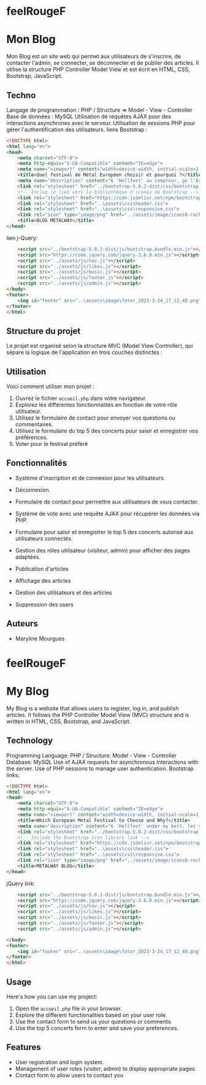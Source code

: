 # feelRougeF
# Mon Blog

Mon Blog est un site web qui permet aux utilisateurs de s'inscrire, de contacter l'admin, se connecter, se déconnecter et de publier des articles. 
Il utilise la structure PHP Controller Model View et est écrit en HTML, CSS, Bootstrap, JavaScript.

## Techno
Langage de programmation : PHP / Structure => Model - View  - Controller
Base de données : MySQL
Utilisation de requêtes AJAX pour des interactions asynchrones avec le serveur.
Utilisation de sessions PHP pour gérer l'authentification des utilisateurs.
liens Bootstrap :
```html
<!DOCTYPE html>
<html lang="en">
<head>
    <meta charset="UTF-8">
    <meta http-equiv="X-UA-Compatible" content="IE=edge">
    <meta name="viewport" content="width=device-width, initial-scale=1.0">
    <title>Quel festival de Métal Européen choisir et pourquoi ?</title>
    <meta name="description" content="6 'Hellfest' au compteur, go l'Europe! Votez pour les festivals incontournables selon vous! Heavy Métal, Hard Rock, progressif..." />
    <link rel="stylesheet" href="../bootstrap-5.0.2-dist/css/bootstrap.min.css">
    <!-- Inclue le lien vers la bibliothèque d'icônes de Bootstrap -->
    <link rel="stylesheet" href="https://cdn.jsdelivr.net/npm/bootstrap-icons@1.10.3/font/bootstrap-icons.css">
    <link rel="stylesheet" href="..\assets\css\header.css">
    <link rel="stylesheet" href="..\assets\css\responsive.css">
    <link rel="icon" type="image/png" href="../assets/image/icons8-rock.png">  
    <title>BLOG METALWAY</title>
</head>
```
lien j-Query:
```html
    <script src="../bootstrap-5.0.2-dist/js/bootstrap.bundle.min.js"></script>
    <script src="https://code.jquery.com/jquery-3.6.0.min.js"></script>
    <script src="../assets/js/nav.js"></script>
    <script src="../assets/js/likes.js"></script>
    <script src="../assets/js/music.js"></script>
    <script src="../assets/js/footer.js"></script>
    <script src="../assets/js/admin.js"></script>
</body>
<footer>
    <img id="footer" src="..\assets\image\fotor_2023-3-24_17_12_40.png" alt="vibrations">
</footer>
</html>
```
## Structure du projet

Le projet est organisé selon la structure MVC (Model View Controller), qui sépare la logique de l'application en trois couches distinctes :

## Utilisation
Voici comment utiliser mon projet :

1. Ouvrez le fichier `accueil.php` dans votre navigateur.
2. Explorez les différentes fonctionnalités en fonction de votre rôle utilisateur.
3. Utilisez le formulaire de contact pour envoyer vos questions ou commentaires.
4. Utilisez le formulaire du top 5 des concerts pour saisir et enregistrer vos préférences.
5. Voter pour le festival préféré

## Fonctionnalités

- Système d'inscription et de connexion pour les utilisateurs.
- Déconnexion.
- Formulaire de contact pour permettre aux utilisateurs de vous contacter.
- Système de vote avec une requête AJAX pour récupérer les données via PHP.
- Formulaire pour saisir et enregistrer le top 5 des concerts autorisé aux utilisateurs connectés.

- Gestion des rôles utilisateur (visiteur, admin) pour afficher des pages adaptées.
- Publication d'articles
- Affichage des articles
- Gestion des utilisateurs et des articles
- Suppression des users


## Auteurs

- Maryline Mourgues


# feelRougeF
# My Blog

My Blog is a website that allows users to register, log in, and publish articles. It follows the PHP Controller Model View (MVC) structure and is written in HTML, CSS, Bootstrap, and JavaScript.


## Technology

Programming Language: PHP / Structure: Model - View - Controller
Database: MySQL
Use of AJAX requests for asynchronous interactions with the server.
Use of PHP sessions to manage user authentication.
Bootstrap links:
```html
<!DOCTYPE html>
<html lang="en">
<head>
    <meta charset="UTF-8">
    <meta http-equiv="X-UA-Compatible" content="IE=edge">
    <meta name="viewport" content="width=device-width, initial-scale=1.0">
    <title>Which European Metal Festival to Choose and Why?</title>
    <meta name="description" content="6 'Hellfest' under my belt, let's go to Europe! Vote for the must-attend festivals according to you! Heavy Metal, Hard Rock, progressive..." />
    <link rel="stylesheet" href="../bootstrap-5.0.2-dist/css/bootstrap.min.css">
    <!-- Include the Bootstrap icon library link -->
    <link rel="stylesheet" href="https://cdn.jsdelivr.net/npm/bootstrap-icons@1.10.3/font/bootstrap-icons.css">
    <link rel="stylesheet" href="..\assets\css\header.css">
    <link rel="stylesheet" href="..\assets\css\responsive.css">
    <link rel="icon" type="image/png" href="../assets/image/icons8-rock.png">  
    <title>METALWAY BLOG</title>
</head>
```

jQuery link:
```html
    <script src="../bootstrap-5.0.2-dist/js/bootstrap.bundle.min.js"></script>
    <script src="https://code.jquery.com/jquery-3.6.0.min.js"></script>
    <script src="../assets/js/nav.js"></script>
    <script src="../assets/js/likes.js"></script>
    <script src="../assets/js/music.js"></script>
    <script src="../assets/js/footer.js"></script>
    <script src="../assets/js/admin.js"></script>

</body>
<footer>
    <img id="footer" src="..\assets\image\fotor_2023-3-24_17_12_40.png" alt="vibrations">
</footer>
</html>
```


## Usage

Here's how you can use my project:

1. Open the `accueil.php` file in your browser.
2. Explore the different functionalities based on your user role.
3. Use the contact form to send us your questions or comments.
4. Use the top 5 concerts form to enter and save your preferences.

## Features

- User registration and login system.
- Management of user roles (visitor, admin) to display appropriate pages.
- Contact form to allow users to contact you